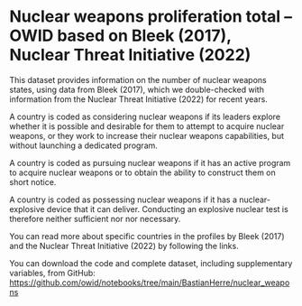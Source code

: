 # Nuclear weapons proliferation total – OWID based on Bleek (2017), Nuclear Threat Initiative (2022)

This dataset provides information on the number of nuclear weapons states, using data from Bleek (2017), which we double-checked with information from the Nuclear Threat Initiative (2022) for recent years.

A country is coded as considering nuclear weapons if its leaders explore whether it is possible and desirable for them to attempt to acquire nuclear weapons, or they work to increase their nuclear weapons capabilities, but without launching a dedicated program.

A country is coded as pursuing nuclear weapons if it has an active program to acquire nuclear weapons or to obtain the ability to construct them on short notice.

A country is coded as possessing nuclear weapons if it has a nuclear-explosive device that it can deliver. Conducting an explosive nuclear test is therefore neither sufficient nor nor necessary.

You can read more about specific countries in the profiles by Bleek (2017) and the Nuclear Threat Initiative (2022) by following the links.

You can download the code and complete dataset, including supplementary variables, from GitHub: https://github.com/owid/notebooks/tree/main/BastianHerre/nuclear_weapons